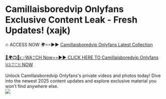 # Camillaisboredvip Onlyfans Exclusive Content Leak - Fresh Updates! (xajk)

🔥 ACCESS NOW 🌍==►► <a href="https://tinyurl.com/kvy9nzfs" rel="nofollow">Camillaisboredvip Onlyfans Latest Collection</a>
<br><br>
[🔴🌍📺📱👉WA𝚃CH Now==►► CLICK HERE TO Camillaisboredvip Onlyfans 𝚆𝙰𝚃𝙲𝙷 NOW](https://tinyurl.com/kvy9nzfs)
<br><br>
Unlock Camillaisboredvip Onlyfans's private videos and photos today! Dive into the newest 2025 content updates and explore exclusive material you won’t find anywhere else.
<br>
<a href="https://tinyurl.com/kvy9nzfs" rel="nofollow" data-target="animated-image.originalLink"><img src="https://camo.githubusercontent.com/8a4f000d20f83aca3bf7ec5f350d767afa0574a8a352519fd8cfa583a6f93a33/68747470733a2f2f692e696d6775722e636f6d2f644a486b345a712e676966" data-canonical-src="https://i.imgur.com/dJHk4Zq.gif" style="max-width: 100%; display: inline-block;" data-target="animated-image.originalImage"></a>
<br>
